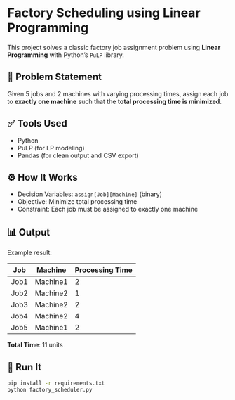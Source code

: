 # Factory Scheduling using Linear Programming

This project solves a classic factory job assignment problem using **Linear Programming** with Python’s `PuLP` library.

## 🧩 Problem Statement

Given 5 jobs and 2 machines with varying processing times, assign each job to **exactly one machine** such that the **total processing time is minimized**.

## ✅ Tools Used
- Python
- PuLP (for LP modeling)
- Pandas (for clean output and CSV export)

## ⚙️ How It Works
- Decision Variables: `assign[Job][Machine]` (binary)
- Objective: Minimize total processing time
- Constraint: Each job must be assigned to exactly one machine

## 📊 Output

Example result:

| Job  | Machine   | Processing Time |
|------|-----------|-----------------|
| Job1 | Machine1  | 2               |
| Job2 | Machine2  | 1               |
| Job3 | Machine2  | 2               |
| Job4 | Machine2  | 4               |
| Job5 | Machine1  | 2               |

**Total Time**: 11 units

## 📁 Run It
```bash
pip install -r requirements.txt
python factory_scheduler.py
